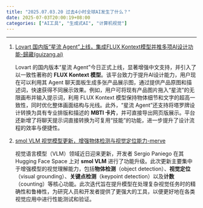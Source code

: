 ```yaml
---
title: "2025.07.03.20 过去4小时全球AI发生了什么？"
date: 2025-07-03T20:00:19+08:00
categories: ["AI工具", "生成式AI", "计算机视觉"]
---
```


---

1.  [Lovart 国内版“星流 Agent”上线，集成FLUX Kontext模型并推多项AI设计功能-歸藏(guizang.ai)](https://x.com/op7418/status/1940711164075561374)

    Lovart 的国内版本“星流 Agent”今日正式上线，显著增强中文支持，并引入了以一致性著称的 **FLUX Kontext 模型**。该平台致力于提升AI设计能力，用户现在可以利用其 Agent 聊天面板生成多张产品展示图，通过提供产品原图和描述词，快速获得不同展示效果。例如，用户可将现有产品图片拖入“星流”的无限画布并输入提示词，利用 FLUX Kontext 模型保持物体细节和文字的超高一致性，同时优化整体画面结构与光线。此外，“星流 Agent”还支持将塔罗牌设计转换为具有专业排版和描述的 **MBTI 卡片**，并可直接导出网页版展示。平台还新增了将聊天提示词直接转换为可复用“技能”的功能，进一步提升了设计流程的效率与便捷性。

2.  [smol VLM 视觉模型更新，增强物体检测与视觉定位能力-merve](https://x.com/mervenoyann/status/1940710366952280319)

    视觉语言模型（VLM）领域近日迎来更新，开发者 Sergio Paniego 在其 Hugging Face Space 上对 **smol VLM** 进行了功能升级。此次更新主要集中于增强模型的视觉理解能力，包括**物体检测**（object detection）、**视觉定位**（visual grounding）、**关键点检测**（keypoint detection）以及**计数**（counting）等核心功能。此次迭代旨在提升模型在处理复杂视觉任务时的精确性和鲁棒性，为研究人员和开发者提供了更强大的工具，以便更好地在各类视觉应用中进行性能测试和验证。